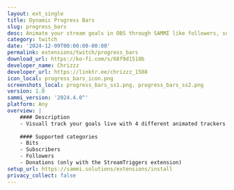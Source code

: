 ```yaml
---
layout: ext_single
title: Dynamic Progress Bars
slug: progress_bars
desc: Animate your stream goals in OBS through SAMMI like followers, subscribers, ...
category: twitch
date: '2024-12-09T00:00:00-00:00'
permalink: extensions/twitch/progress_bars
download_url: https://ko-fi.com/s/68f9d1518b
developer_name: Chrizzz
developer_url: https://linktr.ee/chrizzz_1508
icon_local: progress_bars_icon.png
screenshots_local: progress_bars_ss1.png, progress_bars_ss2.png
version: 1.0
sammi_version: '2024.4.0^'
platform: Any
overview: |
    #### Description
    - Visuall track your goals live with 4 different animated trackers
    
    #### Supported categories
    - Bits
    - Subscribers
    - Followers
    - Donations (only with the StreamTriggers extension)
setup_url: https://sammi.solutions/extensions/install
privacy_collect: false
---
```

